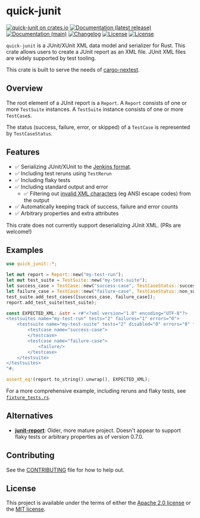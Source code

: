 # quick-junit

[![quick-junit on crates.io](https://img.shields.io/crates/v/quick-junit)](https://crates.io/crates/quick-junit)
[![Documentation (latest release)](https://img.shields.io/badge/docs-latest-brightgreen.svg)](https://docs.rs/quick-junit/)
[![Documentation (main)](https://img.shields.io/badge/docs-main-purple)](https://diem.github.io/diem-devtools/rustdoc/quick_junit/)
[![Changelog](https://img.shields.io/badge/changelog-latest-blue)](CHANGELOG.md)
[![License](https://img.shields.io/badge/license-Apache-green.svg)](LICENSE-APACHE)
[![License](https://img.shields.io/badge/license-MIT-green.svg)](LICENSE-MIT)

`quick-junit` is a JUnit/XUnit XML data model and serializer for Rust. This crate allows users
to create a JUnit report as an XML file. JUnit XML files are widely supported by test tooling.

 This crate is built to serve the needs of [cargo-nextest](https://docs.rs/cargo-nextest).

## Overview

The root element of a JUnit report is a `Report`. A `Report` consists of one or more
`TestSuite` instances. A `TestSuite` instance consists of one or more `TestCase`s.

The status (success, failure, error, or skipped) of a `TestCase` is represented by `TestCaseStatus`.

## Features

- ✅ Serializing JUnit/XUnit to the [Jenkins format](https://llg.cubic.org/docs/junit/).
- ✅ Including test reruns using `TestRerun`
- ✅ Including flaky tests
- ✅ Including standard output and error
  - ✅ Filtering out [invalid XML
    characters](https://en.wikipedia.org/wiki/Valid_characters_in_XML) (eg ANSI escape codes)
    from the output
- ✅ Automatically keeping track of success, failure and error counts
- ✅ Arbitrary properties and extra attributes

This crate does not currently support deserializing JUnit XML. (PRs are welcome!)

## Examples

```rust
use quick_junit::*;

let mut report = Report::new("my-test-run");
let mut test_suite = TestSuite::new("my-test-suite");
let success_case = TestCase::new("success-case", TestCaseStatus::success());
let failure_case = TestCase::new("failure-case", TestCaseStatus::non_success(NonSuccessKind::Failure));
test_suite.add_test_cases([success_case, failure_case]);
report.add_test_suite(test_suite);

const EXPECTED_XML: &str = r#"<?xml version="1.0" encoding="UTF-8"?>
<testsuites name="my-test-run" tests="2" failures="1" errors="0">
    <testsuite name="my-test-suite" tests="2" disabled="0" errors="0" failures="1">
        <testcase name="success-case">
        </testcase>
        <testcase name="failure-case">
            <failure/>
        </testcase>
    </testsuite>
</testsuites>
"#;

assert_eq!(report.to_string().unwrap(), EXPECTED_XML);
```

For a more comprehensive example, including reruns and flaky tests, see
[`fixture_tests.rs`](https://github.com/diem/diem-devtools/blob/main/quick-junit/tests/fixture_tests.rs).

## Alternatives

* [**junit-report**](https://crates.io/crates/junit-report): Older, more mature project. Doesn't
  appear to support flaky tests or arbitrary properties as of version 0.7.0.

## Contributing

See the [CONTRIBUTING](CONTRIBUTING.md) file for how to help out.

## License

This project is available under the terms of either the [Apache 2.0 license](LICENSE-APACHE) or the [MIT
license](LICENSE-MIT).

<!--
README.md is generated from README.tpl by cargo readme. To regenerate, run from the repository root:

./scripts/regenerate-readmes.sh
-->
